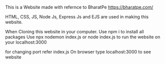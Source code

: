 This is a Website made with refernce to BharatPe
https://bharatpe.com/

HTML, CSS, JS, Node Js, Express Js and EJS are used in making this website.

When Cloning this website in your computer.
Use npm i to install all packages
Use npx nodemon index.js or node index.js to run the website on your localhost:3000

for changing port refer index.js
On browser type localhost:3000 to see website

